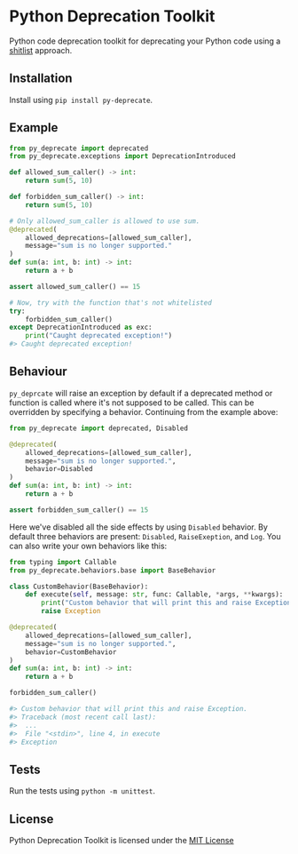 # Python Deprecation Toolkit


Python code deprecation toolkit for deprecating your Python code using a
[shitlist](https://sirupsen.com/shitlists/) approach.


## Installation

Install using `pip install py-deprecate`.

## Example

```py
from py_deprecate import deprecated
from py_deprecate.exceptions import DeprecationIntroduced

def allowed_sum_caller() -> int:
    return sum(5, 10)

def forbidden_sum_caller() -> int:
    return sum(5, 10)

# Only allowed_sum_caller is allowed to use sum.
@deprecated(
    allowed_deprecations=[allowed_sum_caller],
    message="sum is no longer supported."
)
def sum(a: int, b: int) -> int:
    return a + b

assert allowed_sum_caller() == 15

# Now, try with the function that's not whitelisted
try:
    forbidden_sum_caller()
except DeprecationIntroduced as exc:
    print("Caught deprecated exception!")
#> Caught deprecated exception!
```

## Behaviour

`py_deprcate` will raise an exception by default if a deprecated method
or function is called where it's not supposed to be called. This can be
overridden by specifying a behavior. Continuing from the example above:

```py
from py_deprecate import deprecated, Disabled

@deprecated(
    allowed_deprecations=[allowed_sum_caller],
    message="sum is no longer supported.",
    behavior=Disabled
)
def sum(a: int, b: int) -> int:
    return a + b

assert forbidden_sum_caller() == 15
```

Here we've disabled all the side effects by using `Disabled` behavior. By default
three behaviors are present: `Disabled`, `RaiseExeption`, and `Log`. You can also
write your own behaviors like this:

```py
from typing import Callable
from py_deprecate.behaviors.base import BaseBehavior

class CustomBehavior(BaseBehavior):
    def execute(self, message: str, func: Callable, *args, **kwargs):
        print("Custom behavior that will print this and raise Exception.")
        raise Exception

@deprecated(
    allowed_deprecations=[allowed_sum_caller],
    message="sum is no longer supported.",
    behavior=CustomBehavior
)
def sum(a: int, b: int) -> int:
    return a + b

forbidden_sum_caller()

#> Custom behavior that will print this and raise Exception.
#> Traceback (most recent call last):
#>  ...
#>  File "<stdin>", line 4, in execute
#> Exception
```

## Tests

Run the tests using `python -m unittest`.


## License

Python Deprecation Toolkit is licensed under the [MIT License](https://github.com/multi-vac/py-deprecate/blob/master/LICENSE)